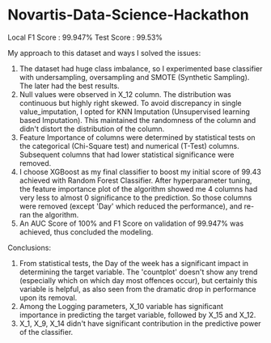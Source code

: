 # Novartis-Data-Science-Hackathon
Local F1 Score : 99.947%
Test Score : 99.53%

My approach to this dataset and ways I solved the issues:

1. The dataset had huge class imbalance, so I experimented base classifier with undersampling, oversampling and SMOTE (Synthetic Sampling). The later had the best results.
2. Null values were observed in X_12 column. The distribution was continuous but highly right skewed. To avoid discrepancy in single value_imputation, I opted for KNN Imputation (Unsupervised learning based Imputation). This maintained the randomness of the column and didn't distort the distribution of the column.
3. Feature Importance of columns were determined by statistical tests on the categorical (Chi-Square test) and numerical (T-Test) columns. Subsequent columns that had lower statistical significance were removed. 
4. I choose XGBoost as my final classifier to boost my initial score of 99.43 achieved with Random Forest Classifier.  After hyperparameter tuning, the feature importance plot of the algorithm showed me 4 columns had very less to almost 0 significance to the prediction. So those columns were removed (except 'Day' which reduced the performance), and re-ran the algorithm.
5. An AUC Score of 100% and F1 Score on validation of 99.947% was achieved, thus concluded the modeling.

Conclusions:

1. From statistical tests, the Day of the week has a significant impact in determining the target variable. The 'countplot' doesn't show any trend (especially which on which day most offences occur), but certainly this variable is helpful, as also seen from the dramatic drop in performance upon its removal.
2. Among the Logging parameters, X_10 variable has significant importance in predicting the target variable, followed by X_15 and X_12.
3. X_1, X_9, X_14 didn't have significant contribution in the predictive power of the classifier.

